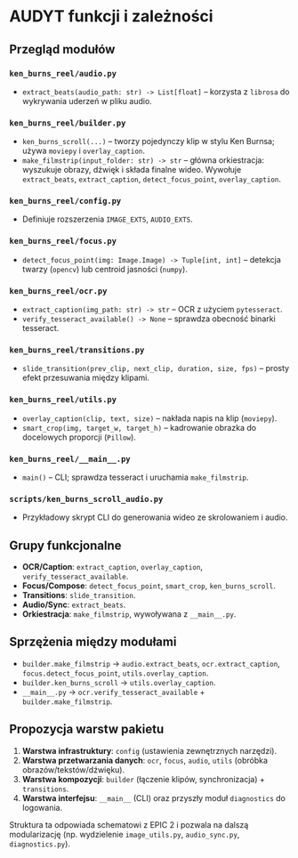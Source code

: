 # AUDYT funkcji i zależności

## Przegląd modułów

### `ken_burns_reel/audio.py`
- `extract_beats(audio_path: str) -> List[float]` – korzysta z `librosa` do wykrywania uderzeń w pliku audio.

### `ken_burns_reel/builder.py`
- `ken_burns_scroll(...)` – tworzy pojedynczy klip w stylu Ken Burnsa; używa `moviepy` i `overlay_caption`.
- `make_filmstrip(input_folder: str) -> str` – główna orkiestracja: wyszukuje obrazy, dźwięk i składa finalne wideo.
  Wywołuje `extract_beats`, `extract_caption`, `detect_focus_point`, `overlay_caption`.

### `ken_burns_reel/config.py`
- Definiuje rozszerzenia `IMAGE_EXTS`, `AUDIO_EXTS`.

### `ken_burns_reel/focus.py`
- `detect_focus_point(img: Image.Image) -> Tuple[int, int]` – detekcja twarzy (`opencv`) lub centroid jasności (`numpy`).

### `ken_burns_reel/ocr.py`
- `extract_caption(img_path: str) -> str` – OCR z użyciem `pytesseract`.
- `verify_tesseract_available() -> None` – sprawdza obecność binarki tesseract.

### `ken_burns_reel/transitions.py`
- `slide_transition(prev_clip, next_clip, duration, size, fps)` – prosty efekt przesuwania między klipami.

### `ken_burns_reel/utils.py`
- `overlay_caption(clip, text, size)` – nakłada napis na klip (`moviepy`).
- `smart_crop(img, target_w, target_h)` – kadrowanie obrazka do docelowych proporcji (`Pillow`).

### `ken_burns_reel/__main__.py`
- `main()` – CLI; sprawdza tesseract i uruchamia `make_filmstrip`.

### `scripts/ken_burns_scroll_audio.py`
- Przykładowy skrypt CLI do generowania wideo ze skrolowaniem i audio.

## Grupy funkcjonalne
- **OCR/Caption**: `extract_caption`, `overlay_caption`, `verify_tesseract_available`.
- **Focus/Compose**: `detect_focus_point`, `smart_crop`, `ken_burns_scroll`.
- **Transitions**: `slide_transition`.
- **Audio/Sync**: `extract_beats`.
- **Orkiestracja**: `make_filmstrip`, wywoływana z `__main__.py`.

## Sprzężenia między modułami
- `builder.make_filmstrip` → `audio.extract_beats`, `ocr.extract_caption`, `focus.detect_focus_point`, `utils.overlay_caption`.
- `builder.ken_burns_scroll` → `utils.overlay_caption`.
- `__main__.py` → `ocr.verify_tesseract_available` + `builder.make_filmstrip`.

## Propozycja warstw pakietu
1. **Warstwa infrastruktury**: `config` (ustawienia zewnętrznych narzędzi).
2. **Warstwa przetwarzania danych**: `ocr`, `focus`, `audio`, `utils` (obróbka obrazów/tekstów/dźwięku).
3. **Warstwa kompozycji**: `builder` (łączenie klipów, synchronizacja) + `transitions`.
4. **Warstwa interfejsu**: `__main__` (CLI) oraz przyszły moduł `diagnostics` do logowania.

Struktura ta odpowiada schematowi z EPIC 2 i pozwala na dalszą modularizację (np. wydzielenie `image_utils.py`, `audio_sync.py`, `diagnostics.py`).
